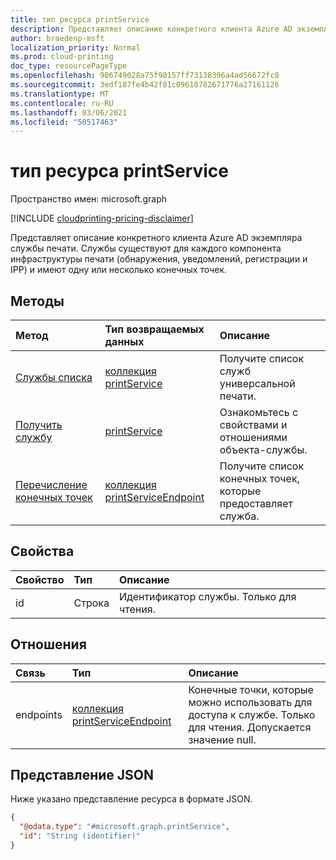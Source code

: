 ```yaml
---
title: тип ресурса printService
description: Представляет описание конкретного клиента Azure AD экземпляра службы печати. Службы существуют для каждого компонента инфраструктуры печати (например, обнаружения, уведомления, регистрации и IPP) и имеют одну или несколько конечных точек.
author: braedenp-msft
localization_priority: Normal
ms.prod: cloud-printing
doc_type: resourcePageType
ms.openlocfilehash: 986749028a75f98157ff73138396a4ad56672fc8
ms.sourcegitcommit: 3edf187fe4b42f81c09610782671776a27161126
ms.translationtype: MT
ms.contentlocale: ru-RU
ms.lasthandoff: 03/06/2021
ms.locfileid: "50517463"
---
```

# <a name="printservice-resource-type"></a>тип ресурса printService

Пространство имен: microsoft.graph

[!INCLUDE [cloudprinting-pricing-disclaimer](../../includes/cloudprinting-pricing-disclaimer.md)]

Представляет описание конкретного клиента Azure AD экземпляра службы печати. Службы существуют для каждого компонента инфраструктуры печати (обнаружения, уведомлений, регистрации и IPP) и имеют одну или несколько конечных точек.

## <a name="methods"></a>Методы
|Метод|Тип возвращаемых данных|Описание|
|:---|:---|:---|
| [Службы списка](../api/print-list-services.md) | [коллекция printService](printservice.md) | Получите список служб универсальной печати. |
| [Получить службу](../api/printservice-get.md) | [printService](printservice.md) | Ознакомьтесь с свойствами и отношениями объекта-службы. |
| [Перечисление конечных точек](../api/printservice-list-endpoints.md) | [коллекция printServiceEndpoint](printserviceendpoint.md) | Получите список конечных точек, которые предоставляет служба. |

## <a name="properties"></a>Свойства
|Свойство|Тип|Описание|
|:---|:---|:---|
|id|Строка|Идентификатор службы. Только для чтения.|

## <a name="relationships"></a>Отношения
|Связь|Тип|Описание|
|:---|:---|:---|
|endpoints|[коллекция printServiceEndpoint](printserviceendpoint.md)| Конечные точки, которые можно использовать для доступа к службе. Только для чтения. Допускается значение null.|

## <a name="json-representation"></a>Представление JSON
Ниже указано представление ресурса в формате JSON.
<!-- {
  "blockType": "resource",
  "keyProperty": "id",
  "@odata.type": "microsoft.graph.printService",
  "openType": false
}
-->
``` json
{
  "@odata.type": "#microsoft.graph.printService",
  "id": "String (identifier)"
}
```

